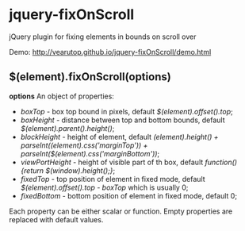 jquery-fixOnScroll
==================

jQuery plugin for fixing elements in bounds on scroll over

Demo: http://vearutop.github.io/jquery-fixOnScroll/demo.html

## $(element).fixOnScroll(options) ##
__options__
An object of properties:
* _boxTop_ - box top bound in pixels, default _$(element).offset().top_;
* _boxHeight_ - distance between top and bottom bounds, default _$(element).parent().height()_;
* _blockHeight_ - height of element, default _$(element).height() + parseInt($(element).css('marginTop')) + parseInt($(element).css('marginBottom'))_;
* _viewPortHeight_ - height of visible part of th box, default _function(){return $(window).height();}_;
* _fixedTop_ - top position of element in fixed mode, default _$(element).offset().top - boxTop_ which is usually 0;
* _fixedBottom_ - bottom position of element in fixed mode, default 0;

Each property can be either scalar or function. Empty properties are replaced with default values.

